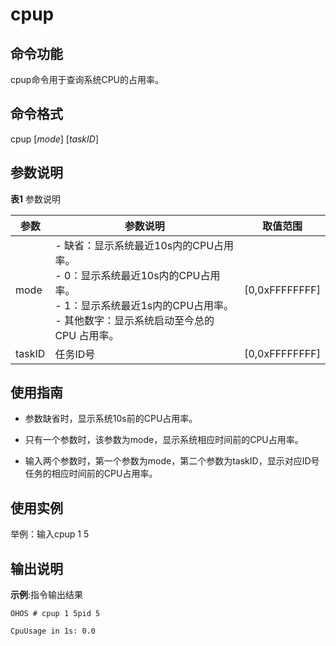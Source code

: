 # cpup


## 命令功能

cpup命令用于查询系统CPU的占用率。


## 命令格式

cpup [_mode_] [_taskID_]


## 参数说明

  **表1** 参数说明

| 参数 | 参数说明 | 取值范围 | 
| -------- | -------- | -------- |
| mode | -&nbsp;缺省：显示系统最近10s内的CPU占用率。<br/>-&nbsp;0：显示系统最近10s内的CPU占用率。<br/>-&nbsp;1：显示系统最近1s内的CPU占用率。<br/>-&nbsp;其他数字：显示系统启动至今总的CPU&nbsp;占用率。 | [0,0xFFFFFFFF] | 
| taskID | 任务ID号 | [0,0xFFFFFFFF] | 


## 使用指南

- 参数缺省时，显示系统10s前的CPU占用率。

- 只有一个参数时，该参数为mode，显示系统相应时间前的CPU占用率。

- 输入两个参数时，第一个参数为mode，第二个参数为taskID，显示对应ID号任务的相应时间前的CPU占用率。


## 使用实例

举例：输入cpup 1 5


## 输出说明

  **示例**:指令输出结果
  
```
OHOS # cpup 1 5pid 5 

CpuUsage in 1s: 0.0
```
